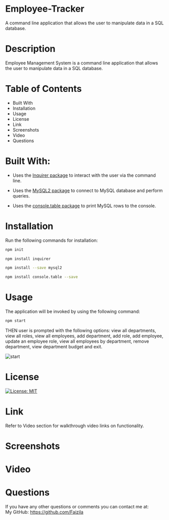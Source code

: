 # Employee-Tracker

A command line application that allows the user to manipulate data in a SQL database.

# Description

Employee Management System is a command line application that allows the user to manipulate data in a SQL database.

# Table of Contents

* Built With
* Installation
* Usage
* License
* Link
* Screenshots
* Video
* Questions

# Built With:

* Uses the [Inquirer package](https://www.npmjs.com/package/inquirer) to interact with the user via the command line.

* Uses the [MySQL2 package](https://www.npmjs.com/package/mysql2) to connect to MySQL database and perform queries.

* Uses the [console.table package](https://www.npmjs.com/package/console.table) to print MySQL rows to the console.

# Installation

Run the following commands for installation:

```bash
npm init
```

```bash
npm install inquirer
```

```bash
npm install --save mysql2
```

```bash
npm install console.table --save
```

# Usage

The application will be invoked by using the following command:

```bash
npm start
```
THEN user is prompted with the following options: view all departments, view all roles, view all employees, add department, add role, add employee, update an employee role, view all employees by department, remove department, view department budget and exit.    

![start](https://user-images.githubusercontent.com/78191579/138712675-5f511926-25b1-4750-980d-3c8a8d729e4a.JPG)


# License

[![License: MIT](https://img.shields.io/badge/License-MIT-yellow.svg)](https://opensource.org/licenses/MIT)

# Link

Refer to Video section for walkthrough video links on functionality.

# Screenshots

# Video

# Questions

If you have any other questions or comments you can contact me at:
   <br>
   My GitHub: https://github.com/Faizila
  


